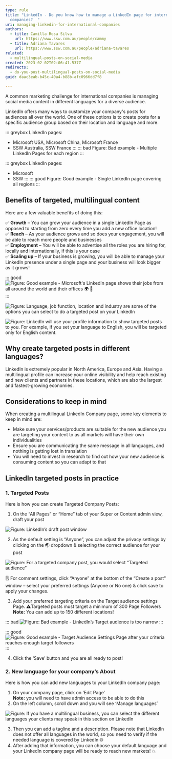 ```yaml
---
type: rule
title: "LinkedIn - Do you know how to manage a LinkedIn page for international
  companies?  "
uri: managing-linkedin-for-international-companies
authors:
  - title: Camilla Rosa Silva
    url: https://www.ssw.com.au/people/cammy
  - title: Adriana Tavares
    url: https://www.ssw.com.au/people/adriana-tavares
related:
  - multilingual-posts-on-social-media
created: 2023-02-02T02:06:41.537Z
redirects:
  - do-you-post-multilingual-posts-on-social-media
guid: daac3eab-b45c-40a4-b88b-afc0966dd7f8

---
```


A common marketing challenge for international companies is managing social media content in different languages for a diverse audience.

LinkedIn offers many ways to customize your company's posts for audiences all over the world. One of these options is to create posts for a specific audience group based on their location and language and more.

<!--endintro-->

::: greybox
LinkedIn pages:

* Microsoft USA, Microsoft China, Microsoft France
* SSW Australia, SSW France
:::
::: bad
Figure: Bad example - Multiple LinkedIn Pages for each region
:::  

::: greybox
LinkedIn pages:

* Microsoft
* SSW
:::
::: good 
Figure: Good example - Single LinkedIn page covering all regions
:::

## Benefits of targeted, multilingual content

Here are a few valuable benefits of doing this:

✅ **Growth** – You can grow your audience in a single LinkedIn Page as opposed to starting from zero every time you add a new office location! <br>
✅ **Reach** – As your audience grows and so does your engagement, you will be able to reach more people and businesses <br>
✅ **Employment** – You will be able to advertise all the roles you are hiring for, locally and internationally, if this is your case <br>
✅ **Scaling up** – If your business is growing, you will be able to manage your LinkedIn presence under a single page and your business will look bigger as it grows! 

::: good
![Figure: Good example - Microsoft's LinkedIn page shows their jobs from all around the world and their offices 🌍 🏢](/rules/managing-linkedin-for-international-companies/microsoft-jobs-on-linkedin-international.png)
:::

![Figure: Language, job function, location and industry are some of the options you can select to do a targeted post on your LinkedIn](/rules/managing-linkedin-for-international-companies/targetting-options-available-linkedin.png)

![Figure: LinkedIn will use your profile information to show targeted posts to you. For example, if you set your language to English, you will be targeted only for English content.](/rules/managing-linkedin-for-international-companies/picture1-language.jpg)

## Why create targeted posts in different languages?

LinkedIn is extremely popular in North America, Europe and Asia. Having a multilingual profile can increase your online visibility and help reach existing and new clients and partners in these locations, which are also the largest and fastest-growing economies.  

## Considerations to keep in mind

When creating a multilingual LinkedIn Company page, some key elements to keep in mind are: 

* Make sure your services/products are suitable for the new audience you are targeting your content to as all markets will have their own individualities
* Ensure you are communicating the same message in all languages, and nothing is getting lost in translation
* You will need to invest in research to find out how your new audience is consuming content so you can adapt to that

## LinkedIn targeted posts in practice

### 1. Targeted Posts

Here is how you can create Targeted Company Posts: 

1. On the “All Pages” or “Home” tab of your Super or Content admin view, draft your post  

  ![Figure: LinkedIn’s draft post window](/rules/managing-linkedin-for-international-companies/linkedin-post-how-to.png)

2. As the default setting is “Anyone”, you can adjust the privacy settings by clicking on the 🌏 dropdown & selecting the correct audience for your post 

  ![Figure: For a targeted company post, you would select “Targeted audience”](/rules/managing-linkedin-for-international-companies/linkedin-targeted-post-how-to.png)

  🗒️ For comment settings, click “Anyone” at the bottom of the “Create a post" window – select your preferred settings (Anyone or No one) & click save to apply your changes. 

3. Add your preferred targeting criteria on the Target audience settings Page. ⚠️Targeted posts must target a minimum of 300 Page Followers  
   **Note:** You can add up to 150 different locations!

::: bad
![Figure: Bad example - LinkedIn’s Target audience is too narrow](/rules/managing-linkedin-for-international-companies/target-audience-settings-narrow-bad-example.png)
:::

::: good
![Figure: Good example - Target Audience Settings Page after your criteria reaches enough target followers](/rules/managing-linkedin-for-international-companies/linkedin-targeted-post-good-example.png)
:::

4. Click the ‘Save’ button and you are all ready to post!

### 2. New language for your company’s About

Here is how you can add new languages to your LinkedIn company page:

1. On your company page, click on ‘Edit Page’  
   **Note:** you will need to have admin access to be able to do this
2. On the left column, scroll down and you will see ‘Manage languages’

  ![Figure: If you have a multilingual business, you can select the different languages your clients may speak in this section on LinkedIn](/rules/managing-linkedin-for-international-companies/multilingual-pages-on-linkedin.png)

3. Then you can add a tagline and a description. Please note that LinkedIn does not offer all languages in the world, so you need to verify if the needed language is covered by LinkedIn 🌐 
4. After adding that information, you can choose your default language and your LinkedIn company page will be ready to reach new markets! 💥

